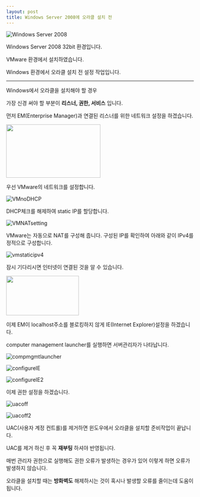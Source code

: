 ```yaml
---
layout: post
title: Windows Server 2008에 오라클 설치 전
---
```


![Windows Server 2008](/image/database/beforeoracle/install_winserv2008.png)

Windows Server 2008 32bit 환경입니다.

VMware 환경에서 설치하였습니다.

Windows 환경에서 오라클 설치 전 설정 작업입니다.

- - -

Windows에서 오라클을 설치해야 할 경우

가장 신경 써야 할 부분이 **리스너, 권한, 서비스** 입니다.

먼저 EM(Enterprise Manager)과 연결된 리스너를 위한 네트워크 설정을 하겠습니다.

<img width="253" height="143" src="/image/database/beforeoracle/vmnetwork.png"/>

우선 VMware의 네트워크를 설정합니다.

![VMnoDHCP](/image/database/beforeoracle/vmnoDHCP.png)

DHCP체크를 해제하여 static IP를 할당합니다.

![VMNATsetting](/image/database/beforeoracle/vmNATsetting.png)

 VMware는 자동으로 NAT를 구성해 줍니다. 구성된 IP를 확인하여 아래와 같이 IPv4를 정적으로 구성합니다.

![vmstaticipv4](/image/database/beforeoracle/vmstaticipv4.png)

잠시 기다리시면 인터넷이 연결된 것을 알 수 있습니다.

<img width="195" height="106" src="/image/database/beforeoracle/internetaccess.png"/>

이제 EM이 localhost주소를 블로킹하지 않게 IE(Internet Explorer)설정을 하겠습니다.

computer management launcher를 실행하면 서버관리자가 나타납니다.

![compmgmtlauncher](/image/database/beforeoracle/compmgmtlauncher.png)

![configureIE](/image/database/beforeoracle/configureIE.png)

![configureIE2](/image/database/beforeoracle/configureIE2.png)

이제 권한 설정을 하겠습니다.

![uacoff](/image/database/beforeoracle/uacoff.png)

![uacoff2](/image/database/beforeoracle/uacoff2.png)

UAC(사용자 계정 컨트롤)를 제거하면 윈도우에서 오라클을 설치할 준비작업이 끝납니다.

UAC를 제거 하신 후 꼭 **재부팅** 하셔야 반영됩니다.

매번 관리자 권한으로 실행해도 권한 오류가 발생하는 경우가 있어 이렇게 하면 오류가 발생하지 않습니다.

오라클을 설치할 때는 **방화벽도** 해제하시는 것이 혹시나 발생할 오류를 줄이는데 도움이 됩니다.
